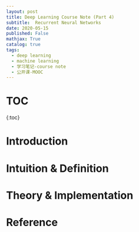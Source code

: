 ```yaml
---
layout: post
title: Deep Learning Course Note (Part 4)
subtitle:  Recurrent Neural Networks
date: 2020-05-15
published: False
mathjax: True
catalog: true
tags:
  - deep learning
  - machine learning
  - 学习笔记-course note
  - 公开课-MOOC
---
```

# TOC
{:toc}

# Introduction


# Intuition & Definition


# Theory & Implementation


# Reference